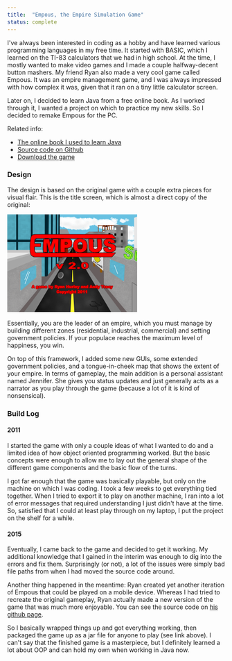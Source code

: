 ```yaml
---
title:  "Empous, the Empire Simulation Game"
status: complete
---
```


I\'ve always been interested in coding as a hobby and have learned various programming languages in my free time. It started with BASIC, which I learned on the TI-83 calculators that we had in high school. At the time, I mostly wanted to make video games and I made a couple halfway-decent button mashers. My friend Ryan also made a very cool game called Empous. It was an empire management game, and I was always impressed with how complex it was, given that it ran on a tiny little calculator screen.

Later on, I decided to learn Java from a free online book. As I worked through it, I wanted a project on which to practice my new skills. So I decided to remake Empous for the PC.

Related info:

* [The online book I used to learn Java](http://math.hws.edu/javanotes/)
* [Source code on Github](https://github.com/Angineer/Empous)
* [Download the game](/resources/Empous.jar)

### Design

The design is based on the original game with a couple extra pieces for visual flair. This is the title screen, which is almost a direct copy of the original:

![](/pictures/EmpousTitle.png)

Essentially, you are the leader of an empire, which you must manage by building different zones (residential, industrial, commercial) and setting government policies. If your populace reaches the maximum level of happiness, you win.


On top of this framework, I added some new GUIs, some extended government policies, and a tongue-in-cheek map that shows the extent of your empire. In terms of gameplay, the main addition is a personal assistant named Jennifer. She gives you status updates and just generally acts as a narrator as you play through the game (because a lot of it is kind of nonsensical).

### Build Log

#### 2011
I started the game with only a couple ideas of what I wanted to do and a limited idea of how object oriented programming worked. But the basic concepts were enough to allow me to lay out the general shape of the different game components and the basic flow of the turns.

I got far enough that the game was basically playable, but only on the machine on which I was coding. I took a few weeks to get everything tied together. When I tried to export it to play on another machine, I ran into a lot of error messages that required understanding I just didn't have at the time. So, satisfied that I could at least play through on my laptop, I put the project on the shelf for a while.

#### 2015
Eventually, I came back to the game and decided to get it working. My additional knowledge that I gained in the interim was enough to dig into the errors and fix them. Surprisingly (or not), a lot of the issues were simply bad file paths from when I had moved the source code around.

Another thing happened in the meantime: Ryan created yet another iteration of Empous that could be played on a mobile device. Whereas I had tried to recreate the original gameplay, Ryan actually made a new version of the game that was much more enjoyable. You can see the source code on [his github page](https://github.com/Slruh/Empous-Control-The-World).

So I basically wrapped things up and got everything working, then packaged the game up as a jar file for anyone to play (see link above). I can't say that the finished game is a masterpiece, but I definitely learned a lot about OOP and can hold my own when working in Java now.
